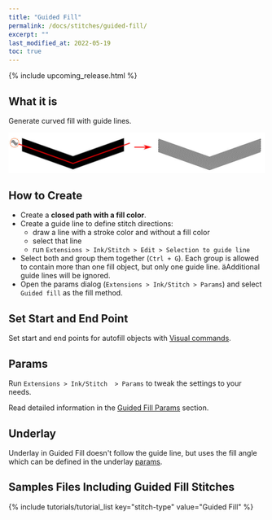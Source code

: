 ```yaml
---
title: "Guided Fill"
permalink: /docs/stitches/guided-fill/
excerpt: ""
last_modified_at: 2022-05-19
toc: true
---
```

{% include upcoming_release.html %}

## What it is

Generate curved fill with guide lines.

![Fill stitch detail](/assets/images/docs/guided-fill-detail.jpg)

## How to Create

* Create a **closed path with a fill color**.
* Create a guide line to define stitch directions:
    * draw a line with a stroke color and without a fill color
    * select that line
    * run `Extensions > Ink/Stitch > Edit > Selection to guide line`
* Select both and group them together (`Ctrl + G`).
  Each group is allowed to contain more than one fill object, but only one guide line.
  äAdditional guide lines will be ignored.
* Open the params dialog (`Extensions > Ink/Stitch > Params`) and select `Guided fill` as the fill method.

## Set Start and End Point

Set start and end points for autofill objects with [Visual commands](/docs/commands/).

## Params

Run `Extensions > Ink/Stitch  > Params` to tweak the settings to your needs.

Read detailed information in the [Guided Fill Params](/docs/params/#guided-fill-params) section.

## Underlay

Underlay in Guided Fill doesn't follow the guide line, but uses the fill angle which can be defined in the underlay [params](/docs/params/#fill-underlay).

## Samples Files Including Guided Fill Stitches
{% include tutorials/tutorial_list key="stitch-type" value="Guided Fill" %}
